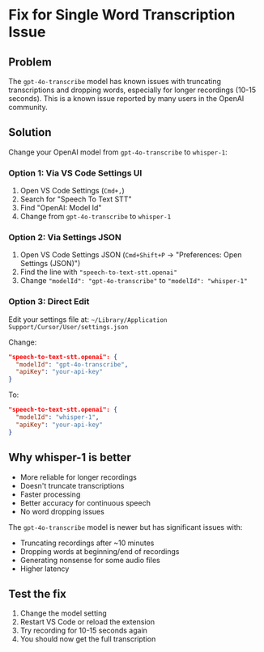 # Fix for Single Word Transcription Issue

## Problem
The `gpt-4o-transcribe` model has known issues with truncating transcriptions and dropping words, especially for longer recordings (10-15 seconds). This is a known issue reported by many users in the OpenAI community.

## Solution
Change your OpenAI model from `gpt-4o-transcribe` to `whisper-1`:

### Option 1: Via VS Code Settings UI
1. Open VS Code Settings (`Cmd+,`)
2. Search for "Speech To Text STT"
3. Find "OpenAI: Model Id"
4. Change from `gpt-4o-transcribe` to `whisper-1`

### Option 2: Via Settings JSON
1. Open VS Code Settings JSON (`Cmd+Shift+P` → "Preferences: Open Settings (JSON)")
2. Find the line with `"speech-to-text-stt.openai"` 
3. Change `"modelId": "gpt-4o-transcribe"` to `"modelId": "whisper-1"`

### Option 3: Direct Edit
Edit your settings file at:
`~/Library/Application Support/Cursor/User/settings.json`

Change:
```json
"speech-to-text-stt.openai": {
  "modelId": "gpt-4o-transcribe",
  "apiKey": "your-api-key"
}
```

To:
```json
"speech-to-text-stt.openai": {
  "modelId": "whisper-1", 
  "apiKey": "your-api-key"
}
```

## Why whisper-1 is better
- More reliable for longer recordings
- Doesn't truncate transcriptions
- Faster processing
- Better accuracy for continuous speech
- No word dropping issues

The `gpt-4o-transcribe` model is newer but has significant issues with:
- Truncating recordings after ~10 minutes
- Dropping words at beginning/end of recordings
- Generating nonsense for some audio files
- Higher latency

## Test the fix
1. Change the model setting
2. Restart VS Code or reload the extension
3. Try recording for 10-15 seconds again
4. You should now get the full transcription 